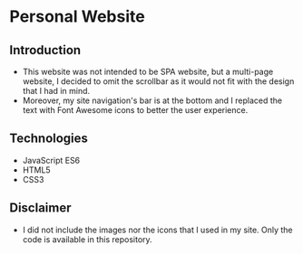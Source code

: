 # Personal Website
## Introduction 
* This website was not intended to be SPA website, but a multi-page website, I decided to omit the scrollbar as it would not fit with the design that I had in mind. 
* Moreover, my site navigation's bar is at the bottom and I replaced the text with Font Awesome icons to better the user experience.  
## Technologies
* JavaScript ES6
* HTML5
* CSS3
## Disclaimer
* I did not include the images nor the icons that I used in my site. Only the code is available in this repository. 
